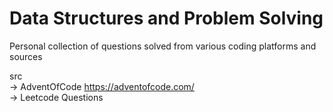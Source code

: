 # Data Structures and Problem Solving 
Personal collection of questions solved from various coding platforms and sources

src   
 -> AdventOfCode https://adventofcode.com/   
 -> Leetcode Questions  
